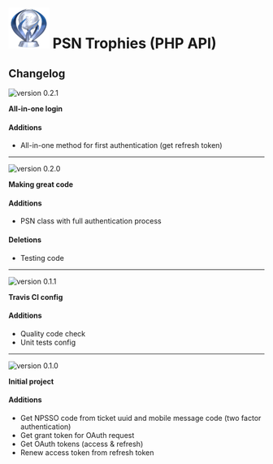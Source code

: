 # <img src="./res/platinum.png" alt="" height="80" /> PSN Trophies (PHP API)

## Changelog

![version 0.2.1](https://img.shields.io/badge/version-0.2.1-blue.svg)

**All-in-one login**

#### Additions

-   All-in-one method for first authentication (get refresh token)

<hr />

![version 0.2.0](https://img.shields.io/badge/version-0.2.0-blue.svg)

**Making great code**

#### Additions

-   PSN class with full authentication process

#### Deletions

-   Testing code

<hr />

![version 0.1.1](https://img.shields.io/badge/version-0.1.1-blue.svg)

**Travis CI config**

#### Additions

-   Quality code check
-   Unit tests config

<hr />

![version 0.1.0](https://img.shields.io/badge/version-0.1.0-blue.svg)

**Initial project**

#### Additions

-   Get NPSSO code from ticket uuid and mobile message code (two factor authentication)
-   Get grant token for OAuth request
-   Get OAuth tokens (access & refresh)
-   Renew access token from refresh token
